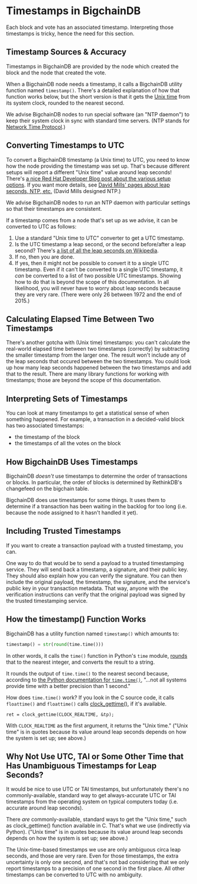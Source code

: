 # Timestamps in BigchainDB

Each block and vote has an associated timestamp. Interpreting those timestamps is tricky, hence the need for this section.


## Timestamp Sources & Accuracy

Timestamps in BigchainDB are provided by the node which created the block and the node that created the vote.

When a BigchainDB node needs a timestamp, it calls a BigchainDB utility function named `timestamp()`. There's a detailed explanation of how that function works below, but the short version is that it gets the [Unix time](https://en.wikipedia.org/wiki/Unix_time) from its system clock, rounded to the nearest second.

We advise BigchainDB nodes to run special software (an "NTP daemon") to keep their system clock in sync with standard time servers. (NTP stands for [Network Time Protocol](https://en.wikipedia.org/wiki/Network_Time_Protocol).)


## Converting Timestamps to UTC

To convert a BigchainDB timestamp (a Unix time) to UTC, you need to know how the node providing the timestamp was set up. That's because different setups will report a different "Unix time" value around leap seconds! There's [a nice Red Hat Developer Blog post about the various setup options](http://developers.redhat.com/blog/2015/06/01/five-different-ways-handle-leap-seconds-ntp/). If you want more details, see [David Mills' pages about leap seconds, NTP, etc.](https://www.eecis.udel.edu/~mills/leap.html) (David Mills designed NTP.)

We advise BigchainDB nodes to run an NTP daemon with particular settings so that their timestamps are consistent.

If a timestamp comes from a node that's set up as we advise, it can be converted to UTC as follows:

1. Use a standard "Unix time to UTC" converter to get a UTC timestamp.
2. Is the UTC timestamp a leap second, or the second before/after a leap second? There's [a list of all the leap seconds on Wikipedia](https://en.wikipedia.org/wiki/Leap_second).
3. If no, then you are done.
4. If yes, then it might not be possible to convert it to a single UTC timestamp. Even if it can't be converted to a single UTC timestamp, it _can_ be converted to a list of two possible UTC timestamps.
Showing how to do that is beyond the scope of this documentation.
In all likelihood, you will never have to worry about leap seconds because they are very rare.
(There were only 26 between 1972 and the end of 2015.)


## Calculating Elapsed Time Between Two Timestamps

There's another gotcha with (Unix time) timestamps: you can't calculate the real-world elapsed time between two timestamps (correctly) by subtracting the smaller timestamp from the larger one. The result won't include any of the leap seconds that occured between the two timestamps. You could look up how many leap seconds happened between the two timestamps and add that to the result. There are many library functions for working with timestamps; those are beyond the scope of this documentation.


## Interpreting Sets of Timestamps

You can look at many timestamps to get a statistical sense of when something happened. For example, a transaction in a decided-valid block has two associated timestamps:

* the timestamp of the block
* the timestamps of all the votes on the block


## How BigchainDB Uses Timestamps

BigchainDB _doesn't_ use timestamps to determine the order of transactions or blocks. In particular, the order of blocks is determined by RethinkDB's changefeed on the bigchain table.

BigchainDB does use timestamps for some things. It uses them to determine if a transaction has been waiting in the backlog for too long (i.e. because the node assigned to it hasn't handled it yet).


## Including Trusted Timestamps

If you want to create a transaction payload with a trusted timestamp, you can.

One way to do that would be to send a payload to a trusted timestamping service. They will send back a timestamp, a signature, and their public key. They should also explain how you can verify the signature. You can then include the original payload, the timestamp, the signature, and the service's public key in your transaction metadata. That way, anyone with the verification instructions can verify that the original payload was signed by the trusted timestamping service.


## How the timestamp() Function Works

BigchainDB has a utility function named `timestamp()` which amounts to:
```python
timestamp() = str(round(time.time()))
```

In other words, it calls the `time()` function in Python's `time` module, [rounds](https://docs.python.org/3/library/functions.html#round) that to the nearest integer, and converts the result to a string.

It rounds the output of `time.time()` to the nearest second because, according to [the Python documentation for `time.time()`](https://docs.python.org/3.4/library/time.html#time.time), "...not all systems provide time with a better precision than 1 second."

How does `time.time()` work? If you look in the C source code, it calls `floattime()` and `floattime()` calls [clock_gettime()](https://www.cs.rutgers.edu/~pxk/416/notes/c-tutorials/gettime.html), if it's available.
```text
ret = clock_gettime(CLOCK_REALTIME, &tp);
```

With `CLOCK_REALTIME` as the first argument, it returns the "Unix time." ("Unix time" is in quotes because its value around leap seconds depends on how the system is set up; see above.)


## Why Not Use UTC, TAI or Some Other Time that Has Unambiguous Timestamps for Leap Seconds?

It would be nice to use UTC or TAI timestamps, but unfortunately there's no commonly-available, standard way to get always-accurate UTC or TAI timestamps from the operating system on typical computers today (i.e. accurate around leap seconds).

There _are_ commonly-available, standard ways to get the "Unix time," such as clock_gettime() function available in C. That's what we use (indirectly via Python). ("Unix time" is in quotes because its value around leap seconds depends on how the system is set up; see above.)

The Unix-time-based timestamps we use are only ambiguous circa leap seconds, and those are very rare. Even for those timestamps, the extra uncertainty is only one second, and that's not bad considering that we only report timestamps to a precision of one second in the first place. All other timestamps can be converted to UTC with no ambiguity.
